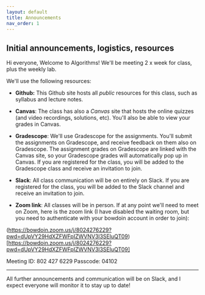 ```yaml
---
layout: default 
title: Announcements
nav_order: 1
---
```



## Initial announcements, logistics, resources



Hi everyone, Welcome to Algorithms! We'll be meeting 2 x week for class, plus the weekly lab. 

We'll use the following resources: 


* __Github:__ This Github site hosts all _public_ resources for this class, such as syllabus and  lecture notes. 

* __Canvas__: The class has also a _Canvas_ site that hosts the online quizzes (and video recordings, solutions, etc).  You'll also be able to view your grades in Canvas. 

* __Gradescope__: We'll use Gradescope for the assignments. You'll submit the assignments on Gradescope, and receive feedback on them also on Gradescope. The assignment grades on Gradescope are linked with the Canvas site,  so your Gradescope grades will automatically pop up in Canvas.  If you are registered for the class, you will be added to the Gradescope class and receive an invitation to join. 

* __Slack__: All class communication will be on entirely on Slack. If you are registered for the class, you will be added to the Slack channel and receive an invitation to join. 


* __Zoom link__: All classes will be in person. If at any point we'll need to meet on Zoom, here is the zoom link (I have disabled the waiting room, but you need to authenticate with your bowdoin account in order to join):  


(https://bowdoin.zoom.us/j/8024276229?pwd=dUpVY29HdXZFWFpIZWVNV3l3SEluQT09)[https://bowdoin.zoom.us/j/8024276229?pwd=dUpVY29HdXZFWFpIZWVNV3l3SEluQT09]

Meeting ID: 802 427 6229
Passcode: 04102


***

All further announcements and communication will be on Slack, and I expect everyone will monitor it to stay up to date! 
